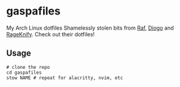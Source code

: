 # gaspafiles

My Arch Linux dotfiles
Shamelessly stolen bits from [Raf](https://github.com/RafDevX/dotfiles), [Diogo](https://github.com/diogotcorreia/dotfiles) and [RageKnify](https://gitlab.com/RageKnify/DotFiles).
Check out their dotfiles!

## Usage

```
# clone the repo
cd gaspafiles
stow NAME # repeat for alacritty, nvim, etc
```
